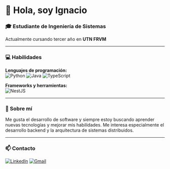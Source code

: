 # 👋 Hola, soy Ignacio

### 🎓 Estudiante de Ingeniería de Sistemas  
Actualmente cursando tercer año en **UTN FRVM**

---

### 💻 Habilidades

**Lenguajes de programación:**  
![Python](https://img.shields.io/badge/Python-3776AB?style=flat-square&logo=python&logoColor=white)
![Java](https://img.shields.io/badge/Java-007396?style=flat-square&logo=java&logoColor=white)
![TypeScript](https://img.shields.io/badge/TypeScript-3178C6?style=flat-square&logo=typescript&logoColor=white)

**Frameworks y herramientas:**  
![NestJS](https://img.shields.io/badge/NestJS-E0234E?style=flat-square&logo=nestjs&logoColor=white)

---

### 🚀 Sobre mí

Me gusta el desarrollo de software y siempre estoy buscando aprender nuevas tecnologías y mejorar mis habilidades. Me interesa especialmente el desarrollo backend y la arquitectura de sistemas distribuidos.

---

### 📫 Contacto

[![LinkedIn](https://img.shields.io/badge/LinkedIn-0077B5?style=for-the-badge&logo=linkedin&logoColor=white)]([https://www.linkedin.com/in/tu-perfil-linkedin](https://www.linkedin.com/in/ignaciosala21/))  [![Gmail](https://img.shields.io/badge/Email-D14836?style=for-the-badge&logo=gmail&logoColor=white)](ignaciosala2004@gmail.com)

